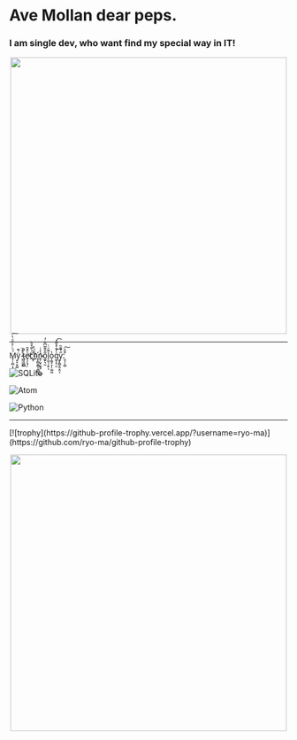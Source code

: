 
<p align="center"> <h1> Ave Mollan dear peps.</h1> </p>

<p align="center"> <h3> I am single dev, who want find my special way in IT! </h3></p>

<p align="center">
<img src="https://media.tenor.com/68ogcT1aflwAAAAd/anime-i-dont-know.gif" align="center" height="500" />
</p>

<hr>
<p>Ḿ̟̦̹̻͎̯̜͕̣ͪͨ͒̃ͩ͛ͨ͠ÿ́͊͏̠̥̱̯͖ ̷͉̹̜͎̍̓̈͟ṯ̴̡̞̬̻̀͌e̵̟͎̖͉̦ͧ̂̆̄͢c̈́̀̃͒̎̀҉̪̦h̑ͪ̄҉̗̩̻͙̳̩̯̻̠͜ṋ̴̦̮͎̮̭̥ͤ̓̇o͚̙͉̰͂̐͌̅͆̆ͨ̒l̨̰̖̦̗̱͔͌ͮͨo̔͏͎͚̘͔̦̜͚͖g͕̙̹̫̍̓̄ͤ̽͌̽͢͡y̬̙͇̞͈͙̤̖̋ͤ͌̏:̮͉̦̹͇̌̌͐͠</p>

![SQLite](https://img.shields.io/badge/sqlite-%2307405e.svg?style=for-the-badge&logo=sqlite&logoColor=white)

![Atom](https://img.shields.io/badge/Atom-%2366595C.svg?style=for-the-badge&logo=atom&logoColor=white)

![Python](https://img.shields.io/badge/python-3670A0?style=for-the-badge&logo=python&logoColor=ffdd54)

<hr>
[![trophy](https://github-profile-trophy.vercel.app/?username=ryo-ma)](https://github.com/ryo-ma/github-profile-trophy)
<p align="center">
<img src="https://media.tenor.com/kaRCm9ELxKgAAAAC/menhera-chan-chibi.gif" align="center" height="500" />
</p>

